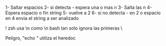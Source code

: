 1- Saltar espacios
2- si detecta - espera una o mas n
3- Salta las n
4- Espera espacio o fin string
5- vuelve a 2
6- si no detecta - en 2 o espacio en 4 envia el string a ser analizado


! zsh usa \\n como \n bash tan solo ignora las primeras \

Peligro, "echo \" utiliza el heredoc
